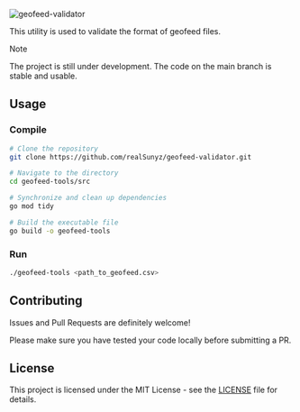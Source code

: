 ![geofeed-validator](https://socialify.git.ci/realSunyz/geofeed-tools/image?description=1&descriptionEditable=&font=Jost&language=1&name=1&owner=1&pattern=Circuit%20Board&theme=Auto)

This utility is used to validate the format of geofeed files.

> [!NOTE]
> The project is still under development. The code on the main branch is stable and usable.

## Usage

### Compile

```bash
# Clone the repository
git clone https://github.com/realSunyz/geofeed-validator.git

# Navigate to the directory
cd geofeed-tools/src

# Synchronize and clean up dependencies
go mod tidy

# Build the executable file
go build -o geofeed-tools
```

### Run
```bash
./geofeed-tools <path_to_geofeed.csv>
```

## Contributing

Issues and Pull Requests are definitely welcome!

Please make sure you have tested your code locally before submitting a PR.

## License
This project is licensed under the MIT License - see the [LICENSE](https://github.com/realSunyz/geofeed-validator/blob/main/LICENSE) file for details.